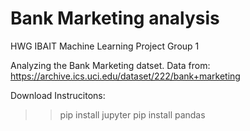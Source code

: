 # Bank Marketing analysis
HWG IBAIT Machine Learning Project Group 1

Analyzing the Bank Marketing datset.
Data from: https://archive.ics.uci.edu/dataset/222/bank+marketing 


Download Instrucitons:
>> pip install jupyter
>> pip install pandas
